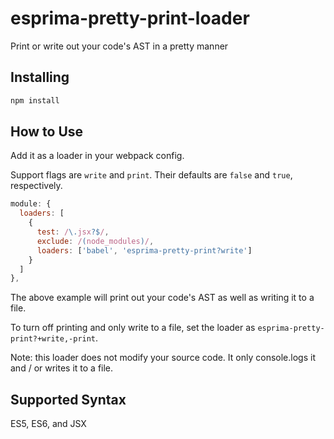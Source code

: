 # esprima-pretty-print-loader

Print or write out your code's AST in a pretty manner

## Installing

```javascript
npm install
```
## How to Use

Add it as a loader in your webpack config.

Support flags are `write` and `print`. Their defaults are `false` and `true`, respectively.

```javascript
module: {
  loaders: [
    {
      test: /\.jsx?$/,
      exclude: /(node_modules)/,
      loaders: ['babel', 'esprima-pretty-print?write']
    }
  ]
},

```
The above example will print out your code's AST as well as writing it to a file.

To turn off printing and only write to a file, set the loader as `esprima-pretty-print?+write,-print`.

Note: this loader does not modify your source code. It only console.logs it and / or writes it to a file.

## Supported Syntax

ES5, ES6, and JSX
